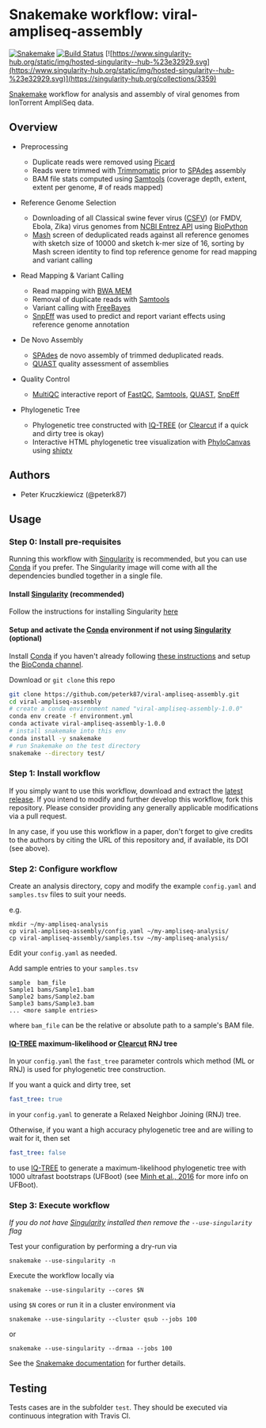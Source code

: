 # Snakemake workflow: viral-ampliseq-assembly

[![Snakemake](https://img.shields.io/badge/snakemake-≥5.2.0-brightgreen.svg)](https://snakemake.bitbucket.io)
[![Build Status](https://travis-ci.org/peterk87/viral-ampliseq-assembly.svg?branch=master)](https://travis-ci.com/peterk87/viral-ampliseq-assembly)
[![https://www.singularity-hub.org/static/img/hosted-singularity--hub-%23e32929.svg](https://www.singularity-hub.org/static/img/hosted-singularity--hub-%23e32929.svg)](https://singularity-hub.org/collections/3359)

[Snakemake][] workflow for analysis and assembly of viral genomes from IonTorrent AmpliSeq data.

## Overview

- Preprocessing

    - Duplicate reads were removed using [Picard][]
    - Reads were trimmed with [Trimmomatic][] prior to [SPAdes][] assembly
    - BAM file stats computed using [Samtools][] (coverage depth, extent, extent per genome, # of reads mapped)

- Reference Genome Selection

    - Downloading of all Classical swine fever virus ([CSFV][]) (or FMDV, Ebola, Zika) virus genomes from [NCBI Entrez API][] using [BioPython][]
    - [Mash][] screen of deduplicated reads against all reference genomes with sketch size of 10000 and sketch k-mer size of 16, sorting by Mash screen identity to find top reference genome for read mapping and variant calling

- Read Mapping & Variant Calling

    - Read mapping with [BWA MEM][]
    - Removal of duplicate reads with [Samtools][]
    - Variant calling with [FreeBayes][]
    - [SnpEff][] was used to predict and report variant effects using reference genome annotation

- De Novo Assembly
    - [SPAdes][] de novo assembly of trimmed deduplicated reads.
    - [QUAST][] quality assessment of assemblies

- Quality Control

    - [MultiQC][] interactive report of [FastQC][], [Samtools][], [QUAST][], [SnpEff][]

- Phylogenetic Tree

    - Phylogenetic tree constructed with [IQ-TREE][] (or [Clearcut][] if a quick and dirty tree is okay)
    - Interactive HTML phylogenetic tree visualization with [PhyloCanvas][] using [shiptv][]

## Authors

* Peter Kruczkiewicz (@peterk87)

## Usage

### Step 0: Install pre-requisites

Running this workflow with [Singularity][] is recommended, but you can use [Conda][] if you prefer. The Singularity image will come with all the dependencies bundled together in a single file. 

#### Install [Singularity][] (recommended)

Follow the instructions for installing Singularity [here](https://sylabs.io/guides/3.3/user-guide/quick_start.html#quick-start)

#### Setup and activate the [Conda] environment if not using [Singularity][] (optional)

Install [Conda] if you haven't already following [these instructions](https://conda.io/en/latest/miniconda.html) and setup the [BioConda channel](https://bioconda.github.io/user/install.html#set-up-channels).

Download or `git clone` this repo

```bash
git clone https://github.com/peterk87/viral-ampliseq-assembly.git
cd viral-ampliseq-assembly
# create a conda environment named "viral-ampliseq-assembly-1.0.0"
conda env create -f environment.yml
conda activate viral-ampliseq-assembly-1.0.0
# install snakemake into this env
conda install -y snakemake
# run Snakemake on the test directory
snakemake --directory test/
```

### Step 1: Install workflow

If you simply want to use this workflow, download and extract the [latest release](https://github.com/peterk87/viral-ampliseq-assembly/releases).
If you intend to modify and further develop this workflow, fork this repository. Please consider providing any generally applicable modifications via a pull request.

In any case, if you use this workflow in a paper, don't forget to give credits to the authors by citing the URL of this repository and, if available, its DOI (see above).


### Step 2: Configure workflow

Create an analysis directory, copy and modify the example `config.yaml` and `samples.tsv` files to suit your needs. 

e.g.

```
mkdir ~/my-ampliseq-analysis
cp viral-ampliseq-assembly/config.yaml ~/my-ampliseq-analysis/
cp viral-ampliseq-assembly/samples.tsv ~/my-ampliseq-analysis/
```

Edit your `config.yaml` as needed.

Add sample entries to your `samples.tsv`

```
sample  bam_file
Sample1 bams/Sample1.bam
Sample2 bams/Sample2.bam
Sample3 bams/Sample3.bam
... <more sample entries>
```
where `bam_file` can be the relative or absolute path to a sample's BAM file.


#### [IQ-TREE] maximum-likelihood or [Clearcut] RNJ tree

In your `config.yaml` the `fast_tree` parameter controls which method (ML or RNJ) is used for phylogenetic tree construction.

If you want a quick and dirty tree, set

```yaml
fast_tree: true
```

in your `config.yaml` to generate a Relaxed Neighbor Joining (RNJ) tree.

Otherwise, if you want a high accuracy phylogenetic tree and are willing to wait for it, then set

```yaml
fast_tree: false
```

to use [IQ-TREE] to generate a maximum-likelihood phylogenetic tree with 1000 ultrafast bootstraps (UFBoot) (see [Minh et al., 2016](http://dx.doi.org/10.1093/molbev/mst024) for more info on UFBoot).

### Step 3: Execute workflow

*If you do not have [Singularity] installed then remove the `--use-singularity` flag*

Test your configuration by performing a dry-run via

    snakemake --use-singularity -n

Execute the workflow locally via

    snakemake --use-singularity --cores $N

using `$N` cores or run it in a cluster environment via

    snakemake --use-singularity --cluster qsub --jobs 100

or

    snakemake --use-singularity --drmaa --jobs 100

See the [Snakemake documentation](https://snakemake.readthedocs.io) for further details.

## Testing

Tests cases are in the subfolder `test`. They should be executed via continuous integration with Travis CI.


[BioPython]: https://biopython.org/
[BWA MEM]: https://github.com/lh3/bwa
[Clearcut]: http://bioinformatics.hungry.com/clearcut/
[Conda]: https://conda.io/en/latest/
[CSFV]: https://www.ncbi.nlm.nih.gov/Taxonomy/Browser/wwwtax.cgi?id=11096
[FastQC]: https://www.bioinformatics.babraham.ac.uk/projects/fastqc/
[FreeBayes]: https://github.com/ekg/freebayes
[IQ-TREE]: http://www.iqtree.org/
[Mash]: https://mash.readthedocs.io/en/latest/
[MultiQC]: https://multiqc.info/
[NCBI Entrez API]: https://www.ncbi.nlm.nih.gov/books/NBK25501/
[PhyloCanvas]: http://phylocanvas.org/
[Picard]: https://broadinstitute.github.io/picard/
[QUAST]: http://quast.sourceforge.net/quast.html
[Samtools]: https://samtools.github.io/
[shiptv]: https://github.com/peterk87/shiptv
[Singularity]: https://sylabs.io/docs/
[Snakemake]: https://snakemake.readthedocs.io/en/stable/
[SnpEff]: http://snpeff.sourceforge.net/SnpEff.html
[SPAdes]: http://cab.spbu.ru/software/spades/
[Trimmomatic]: http://www.usadellab.org/cms/?page=trimmomatic
